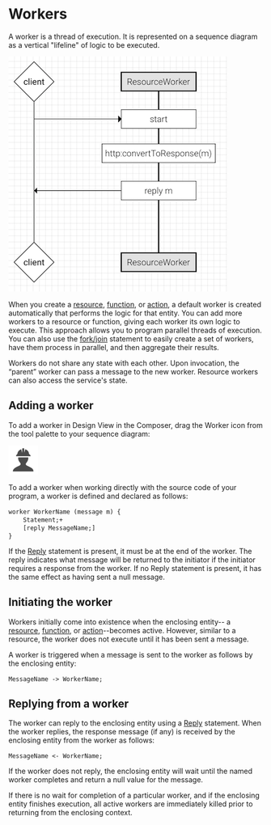 # Workers

A worker is a thread of execution. It is represented on a sequence diagram as a vertical "lifeline" of logic to be executed. 

![alt text](../images/worker-lifeline.png "The default worker in a resource")

When you create a [resource](resources.md), [function](functions.md), or [action](actions.md), a default worker is created automatically that performs the logic for that entity. You can add more workers to a resource or function, giving each worker its own logic to execute. This approach allows you to program parallel threads of execution. You can also use the [fork/join](statements.md#forkjoin) statement to easily create a set of workers, have them process in parallel, and then aggregate their results.

Workers do not share any state with each other. Upon invocation, the “parent” worker can pass a message to the new worker. Resource workers can also access the service's state.

## Adding a worker

To add a worker in Design View in the Composer, drag the Worker icon from the tool palette to your sequence diagram:

![alt text](../images/icons/worker.png "Worker icon")

To add a worker when working directly with the source code of your program, a worker is defined and declared as follows:

```
worker WorkerName (message m) {
    Statement;+
    [reply MessageName;]
}
```

If the [Reply](statements.md#reply) statement is present, it must be at the end of the worker. The reply indicates what message will be returned to the initiator if the initiator requires a response from the worker. If no Reply statement is present, it has the same effect as having sent a null message.

## Initiating the worker

Workers initially come into existence when the enclosing entity-- a [resource](resources.md), [function](functions.md), or [action](actions.md)--becomes active. However, similar to a resource, the worker does not execute until it has been sent a message.

A worker is triggered when a message is sent to the worker as follows by the enclosing entity:
```
MessageName -> WorkerName;
```

## Replying from a worker

The worker can reply to the enclosing entity using a [Reply](statements.md#reply) statement. When the worker replies, the response message (if any) is received by the enclosing entity from the worker as follows:
```
MessageName <- WorkerName;
```

If the worker does not reply, the enclosing entity will wait until the named worker completes and return a null value for the message.

If there is no wait for completion of a particular worker, and if the enclosing entity finishes execution, all active workers are immediately killed prior to returning from the enclosing context. 
